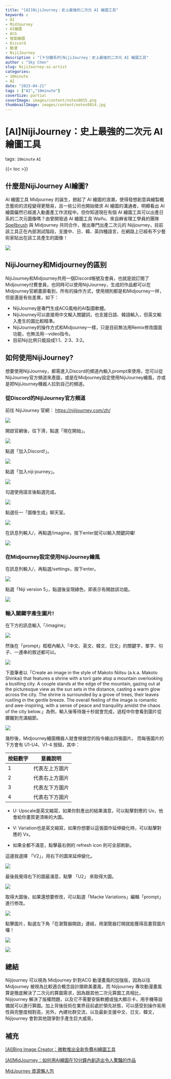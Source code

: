 ```yaml
---
title: "[AI]NijiJourney：史上最強的二次元 AI 繪圖工具"
keywords :
- AI
- MidJourney
- AI繪圖
- ACG
- 智能繪圖
- Discord
- 動漫
- NijiJourney
description : "[十分鐘系列]NijiJourney：史上最強的二次元 AI 繪圖工具"
author : "Sky Chen"
slug: NijiJourney-ai-artist
categories:
- 10minute
- AI
date: "2023-04-21"
tags : ["AI","10minute"]
coverSize: partial
coverImage: images/content/notes0015.png
thumbnailImage: images/content/notes0014.jpg
---
```

<!--more-->

# [AI]NijiJourney：史上最強的二次元 AI 繪圖工具
tags: `10minute` `AI` 

<!-- ![]( /images/content/20230310006.png) -->

{{< toc >}}

## 什麼是NijiJourney AI繪圖?
 AI 繪圖工具 Midjourney 的誕生，掀起了 AI 繪圖的浪潮，使得發想創意與繪製概念藝術的流程變得更簡易，且一些公司也開始徵求 AI 繪圖的溝通者，明顯看出 AI 繪圖儼然已經進入動畫產工作流程中。但你知道現在有個 AI 繪圖工具可以出產日系的二次元圖像嗎？由曾開發過 AI 繪圖工具 Waifu、來自麻省理工學員的團隊 [Spellbrush](https://spellbrush.com/) 與 Midjourney 共同合作，推出專門出產二次元的 Nijijourney，目前該工具正在內部測試階段，支援中、日、韓、英四種語言，在網路上已經有不少藝術家貼出在該工具產生的圖像！

![]( /images/content/notes0015.png)

## NijiJourney和Midjourney的區别
NijiJourney和Midjourney共用一個Discord帳號及會員，也就是說訂閱了Midjourney付費會員，也同時可以使用NijiJourney，生成的作品都可以在Midjourney官網畫廊看到，所有的操作方式，使用規則都是和Midjourney一样，但是還是有些差異，如下：

- NijiJourney是專門生成ACG風格的AI製圖軟體。
- NijiJourney可以直接用中文輸入關鍵詞，也支援日語、韓語輸入，但英文輸入產生的圖比較精準。
- NijiJourney的操作方式和Midjourney一樣，只是目前無法用Remix修改圖面功能，也無法用--video指令。
- 目前Niji比例只能設成1:1、2:3、3:2。

## 如何使用NijiJourney?
想要使用NijiJourney，都需進入Discord的頻道內輸入prompt來使用，您可以從NijiJourney官方頻道來產圖，或是在Midjourney設定使用NijiJourney繪風，亦或是把NijiJourney機器人拉到自己的頻道。

###  從Discord的NijiJourney官方頻道
前往 NijiJourney 官網： https://nijijourney.com/zh/

![]( /images/content/20230421001.png)

開啟官網後，往下滑，點選「現在開始」。

![]( /images/content/20230421002.png)

點選「加入Discord!」。

![]( /images/content/20230421003.png)

點選「加入niji·journey」。

![]( /images/content/20230421004.png)

勾選使用語言後點選完成。

![]( /images/content/20230421005.png)

點選任一「圖像生成」聊天室。

![]( /images/content/20230421006.png)

在訊息列輸入/，再點選/imagine，按下enter就可以輸入關鍵詞囉!

![]( /images/content/20230421007.png)

### 在Midjourney設定使用NijiJourney繪風

在訊息列輸入/，再點選/settings，按下enter。

![]( /images/content/20230421008.png)

點選「Niji version 5」，點選後呈現綠色，即表示有開啟該功能。

![]( /images/content/20230421009.png)


### 輸入關鍵字產生圖片!
在下方的訊息輸入「/imagine」

![]( /images/content/20230421010.png)

然後在「prompt」框框內輸入「中文、英文、韓文、日文」的關鍵字，單字、句子、一連串的敘述都可以。

![]( /images/content/20230421011.png)

下面筆者以「Create an image in the style of Makoto Niitsu (a.k.a. Makoto Shinkai) that features a shrine with a torii gate atop a mountain overlooking a bustling city. A couple stands at the edge of the mountain, gazing out at the picturesque view as the sun sets in the distance, casting a warm glow across the city. The shrine is surrounded by a grove of trees, their leaves rustling in the gentle breeze. The overall feeling of the image is romantic and awe-inspiring, with a sense of peace and tranquility amidst the chaos of the city below.」為例，輸入後等待幾十秒就會完成，過程中你會看到圖片從朦朧到充滿細節。

![]( /images/content/20230421012.png)

幾秒後，Midjourney繪圖機器人就會根據您的指令繪出四張圖片。
而每張圖片的下方會有 U1-U4、V1-4 按鈕，其中：

| 按鈕數字   |  意義說明 | 
| --------   | -------- | 
| 1        |代表左上方圖片|
| 2        |代表右上方圖片|
| 3        |代表左下方圖片|
| 4        |代表右下方圖片|

- U: Upscale是英文縮寫，如果你對產出的結果滿意，可以點擊對應的 Ux，他會給你畫質更清晰的大圖。

- V: Variation也是英文縮寫，如果你想要以這張圖作延伸變化時，可以點擊對應的 Vx。

- 如果全都不滿意，點擊最右側的 refresh icon 則可全部刷新。

這邊我選擇 「V2」，用右下的圖來延伸變化。

![]( /images/content/20230421013.png)

最後我覺得右下的圖最滿意，點擊 「U2」 來取得大圖。

![]( /images/content/20230421014.png)

取得大圖後，如果還想要修改，可以點選「Macke Variations」編輯「prompt」進行修改。

![]( /images/content/20230421015.png)

點擊圖片，點選左下角「在瀏覽器開啟」連結，用瀏覽器打開就能獲得高畫質圖片囉！

![]( /images/content/20230421016.png)

![]( /images/content/20230421017.png)

## 總結
Nijijourney 可以視為 Midjourney 針對ACG 動漫畫風的加強版，因為以往 Midjourney 被視為比較適合概念設計跟歐美畫風，而 Nijijourney 專攻動漫畫風算是徹底解決了二次元的算圖需求，因為跟其他二次元算圖工具相比，Nijijourney 解決了版權問題，以及它不需要安裝軟體或強大顯示卡，用手機等設備就可以進行算圖。加上背後技術在業界目前處於領先狀態，可以感受到操作易用性與完整度相對高，另外，內建社群交流，以及最新支援中文、日文、韓文，Nijijourney 會對其他競爭對手產生巨大威脅。

## 補充

[[AI]Bing Image Creator：微軟推出全新免費AI繪圖工具](https://vincent3054.github.io/post/10minute/ai-bing-image-creator/)

[[AI]MidJourney：如何用AI繪圖在10分鐘內創造出令人驚豔的作品](https://vincent3054.github.io/post/10minute/midjourney-ai-artist/)

[MidJourney 資源懶人包](https://sites.google.com/view/midjourney-resource-tips/%E9%A6%96%E9%A0%81)